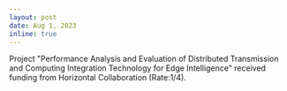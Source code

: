 ```yaml
---
layout: post
date: Aug 1, 2023
inline: true
---
```


Project "Performance Analysis and Evaluation of Distributed Transmission and Computing Integration Technology for Edge Intelligence" received funding from Horizontal Collaboration (Rate:1/4).
